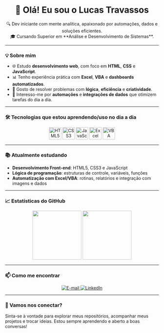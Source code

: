 <!-- Lucas Travassos - GitHub Profile README -->

<h1 align="center">👋 Olá! Eu sou o Lucas Travassos</h1>

<p align="center">
  🔍 Dev iniciante com mente analítica, apaixonado por automações, dados e soluções eficientes.<br>
  🎓 Cursando Superior em **Análise e Desenvolvimento de Sistemas**.<br>
</p>

---

### 💡 Sobre mim

- 🌐 Estudo **desenvolvimento web**, com foco em **HTML**, **CSS** e **JavaScript**.
- 📊 Tenho experiência prática com **Excel**, **VBA** e **dashboards automatizados**.
- 🧠 Gosto de resolver problemas com **lógica**, **eficiência** e **criatividade**.
- 🔄 Interesso-me por **automações** e **integrações de dados** que otimizem tarefas do dia a dia.

---

### 🛠️ Tecnologias que estou aprendendo/uso no dia a dia

<p align="center">
  <img src="https://cdn.jsdelivr.net/gh/devicons/devicon/icons/html5/html5-original.svg" height="40" alt="HTML5" />
  <img src="https://cdn.jsdelivr.net/gh/devicons/devicon/icons/css3/css3-original.svg" height="40" alt="CSS3" />
  <img src="https://cdn.jsdelivr.net/gh/devicons/devicon/icons/javascript/javascript-original.svg" height="40" alt="JavaScript" />
  <img src="https://img.icons8.com/fluency/48/excel.png" height="40" alt="Excel" />
  <img src="https://img.icons8.com/color/48/visual-basic.png" height="40" alt="VBA" />
</p>

---

### 📚 Atualmente estudando

- **Desenvolvimento Front-end**: HTML5, CSS3 e JavaScript
- **Lógica de programação**: estruturas de controle, variáveis, funções
- **Automatização com Excel/VBA**: rotinas, relatórios e integração com imagens e dados

---

### 📈 Estatísticas do GitHub

<p align="center">
  <img height="160em" src="https://github-readme-stats.vercel.app/api?username=lucastravassos&show_icons=true&theme=default" />
  <img height="160em" src="https://github-readme-stats.vercel.app/api/top-langs/?username=lucastravassos&layout=compact&theme=default" />
</p>

---

### 📫 Como me encontrar

<p align="center">
  <a href="mailto:lucas.seuemail@gmail.com" target="_blank">
    <img src="https://img.shields.io/badge/E--mail-D14836?style=for-the-badge&logo=gmail&logoColor=white" alt="E-mail">
  </a>
  <a href="https://www.linkedin.com/in/seulinkedin" target="_blank">
    <img src="https://img.shields.io/badge/LinkedIn-0A66C2?style=for-the-badge&logo=linkedin&logoColor=white" alt="LinkedIn">
  </a>
</p>

---

### 🤝 Vamos nos conectar?

Sinta-se à vontade para explorar meus repositórios, acompanhar meus projetos e trocar ideias. Estou sempre aprendendo e aberto a boas conversas!
